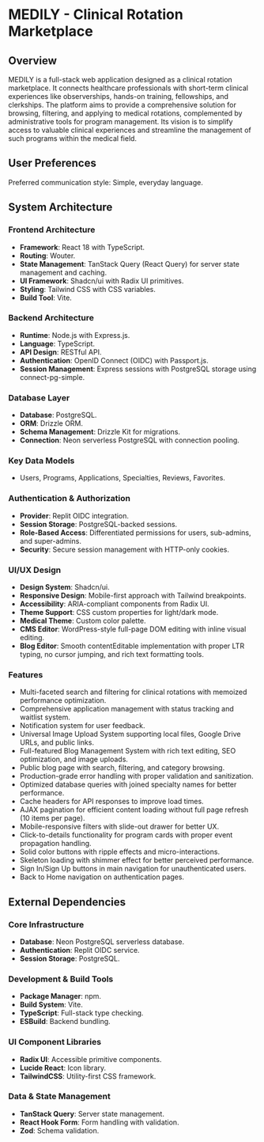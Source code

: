 # MEDILY - Clinical Rotation Marketplace

## Overview
MEDILY is a full-stack web application designed as a clinical rotation marketplace. It connects healthcare professionals with short-term clinical experiences like observerships, hands-on training, fellowships, and clerkships. The platform aims to provide a comprehensive solution for browsing, filtering, and applying to medical rotations, complemented by administrative tools for program management. Its vision is to simplify access to valuable clinical experiences and streamline the management of such programs within the medical field.

## User Preferences
Preferred communication style: Simple, everyday language.

## System Architecture

### Frontend Architecture
- **Framework**: React 18 with TypeScript.
- **Routing**: Wouter.
- **State Management**: TanStack Query (React Query) for server state management and caching.
- **UI Framework**: Shadcn/ui with Radix UI primitives.
- **Styling**: Tailwind CSS with CSS variables.
- **Build Tool**: Vite.

### Backend Architecture
- **Runtime**: Node.js with Express.js.
- **Language**: TypeScript.
- **API Design**: RESTful API.
- **Authentication**: OpenID Connect (OIDC) with Passport.js.
- **Session Management**: Express sessions with PostgreSQL storage using connect-pg-simple.

### Database Layer
- **Database**: PostgreSQL.
- **ORM**: Drizzle ORM.
- **Schema Management**: Drizzle Kit for migrations.
- **Connection**: Neon serverless PostgreSQL with connection pooling.

### Key Data Models
- Users, Programs, Applications, Specialties, Reviews, Favorites.

### Authentication & Authorization
- **Provider**: Replit OIDC integration.
- **Session Storage**: PostgreSQL-backed sessions.
- **Role-Based Access**: Differentiated permissions for users, sub-admins, and super-admins.
- **Security**: Secure session management with HTTP-only cookies.

### UI/UX Design
- **Design System**: Shadcn/ui.
- **Responsive Design**: Mobile-first approach with Tailwind breakpoints.
- **Accessibility**: ARIA-compliant components from Radix UI.
- **Theme Support**: CSS custom properties for light/dark mode.
- **Medical Theme**: Custom color palette.
- **CMS Editor**: WordPress-style full-page DOM editing with inline visual editing.
- **Blog Editor**: Smooth contentEditable implementation with proper LTR typing, no cursor jumping, and rich text formatting tools.

### Features
- Multi-faceted search and filtering for clinical rotations with memoized performance optimization.
- Comprehensive application management with status tracking and waitlist system.
- Notification system for user feedback.
- Universal Image Upload System supporting local files, Google Drive URLs, and public links.
- Full-featured Blog Management System with rich text editing, SEO optimization, and image uploads.
- Public blog page with search, filtering, and category browsing.
- Production-grade error handling with proper validation and sanitization.
- Optimized database queries with joined specialty names for better performance.
- Cache headers for API responses to improve load times.
- AJAX pagination for efficient content loading without full page refresh (10 items per page).
- Mobile-responsive filters with slide-out drawer for better UX.
- Click-to-details functionality for program cards with proper event propagation handling.
- Solid color buttons with ripple effects and micro-interactions.
- Skeleton loading with shimmer effect for better perceived performance.
- Sign In/Sign Up buttons in main navigation for unauthenticated users.
- Back to Home navigation on authentication pages.

## External Dependencies

### Core Infrastructure
- **Database**: Neon PostgreSQL serverless database.
- **Authentication**: Replit OIDC service.
- **Session Storage**: PostgreSQL.

### Development & Build Tools
- **Package Manager**: npm.
- **Build System**: Vite.
- **TypeScript**: Full-stack type checking.
- **ESBuild**: Backend bundling.

### UI Component Libraries
- **Radix UI**: Accessible primitive components.
- **Lucide React**: Icon library.
- **TailwindCSS**: Utility-first CSS framework.

### Data & State Management
- **TanStack Query**: Server state management.
- **React Hook Form**: Form handling with validation.
- **Zod**: Schema validation.